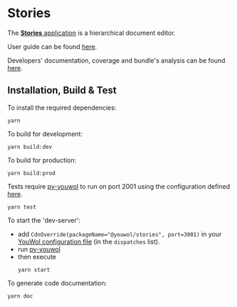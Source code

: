 # Stories

The [**Stories** application](https://platform.youwol.com/applications/@youwol/stories/latest) is a 
hierarchical document editor. 

User guide can be found [here](https://platform.youwol.com/documentation/@youwol/stories).

Developers' documentation, coverage and bundle's analysis can be found
[here](https://platform.youwol.com/applications/@youwol/cdn-explorer/latest?package=@youwol/stories).

## Installation, Build & Test

To install the required dependencies:

```shell
yarn
```

To build for development:

```shell
yarn build:dev
```

To build for production:

```shell
yarn build:prod
```

Tests require [py-youwol](https://platform.youwol.com/documentation/py-youwol)
to run on port 2001 using the configuration defined [here](https://github.com/youwol/integration-tests-conf).

```shell
yarn test
```

To start the 'dev-server':
- add `CdnOverride(packageName="@youwol/stories", port=3001)` in your
  [YouWol configuration file](https://platform.youwol.com/documentation/py-youwol/configuration)
  (in the `dispatches` list).
- run [py-youwol](https://platform.youwol.com/documentation/py-youwol)
- then execute
  ```shell
  yarn start
  ```

To generate code documentation:

```shell
yarn doc
```
